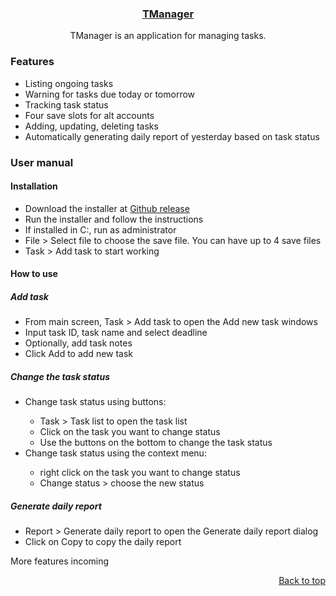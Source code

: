 <div id = "top" align="center">
  <a href="https://github.com/sera-ch/TManager/">
    <h3 align="center">TManager</h3>
  </a>

  <p align="center">
    TManager is an application for managing tasks.
  </p>
</div>
<div>
  <h3>Features</h3>
  <ul>
    <li>Listing ongoing tasks</li>
    <li>Warning for tasks due today or tomorrow</li>
    <li>Tracking task status</li>
    <li>Four save slots for alt accounts</li>
    <li>Adding, updating, deleting tasks</li>
    <li>Automatically generating daily report of yesterday based on task status</li>
  </ul>
</div>
<div>
  <h3>User manual</h3>
  <h4>Installation</h4>
  <ul>
    <li>Download the installer at <a href = "https://github.com/sera-ch/TManager/releases">Github release</a></li>
    <li>Run the installer and follow the instructions</li>
    <li>If installed in C:, run as administrator</li>
    <li>File > Select file to choose the save file. You can have up to 4 save files</li>
    <li>Task > Add task to start working</li>
  </ul>
  <h4>How to use</h4>
  <h5>Add task</h5>
  <ul>
    <li>From main screen, Task > Add task to open the Add new task windows</li>
    <li>Input task ID, task name and select deadline</li>
    <li>Optionally, add task notes</li>
    <li>Click Add to add new task</li>
  </ul>
  <h5>Change the task status</h5>
  <ul>
    <li>Change task status using buttons:</li>
    <ul>
      <li>Task > Task list to open the task list</li>
      <li>Click on the task you want to change status</li>
      <li>Use the buttons on the bottom to change the task status</li>
    </ul>
    <li>Change task status using the context menu:</li>
    <ul>
      <li>right click on the task you want to change status</li>
      <li>Change status > choose the new status</li>
    </ul>
  </ul>
  <h5>Generate daily report</h5>
  <ul>
    <li>Report > Generate daily report to open the Generate daily report dialog</li>
    <li>Click on Copy to copy the daily report</li>
  </ul>
  More features incoming
  <p align = "right">
    <a href = "#top">
      Back to top
    </a>
  </p>
</div>
